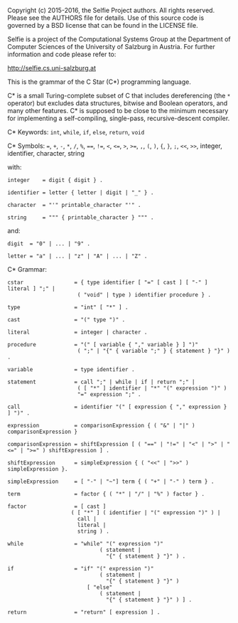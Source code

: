 Copyright (c) 2015-2016, the Selfie Project authors. All rights reserved. Please see the AUTHORS file for details. Use of this source code is governed by a BSD license that can be found in the LICENSE file.

Selfie is a project of the Computational Systems Group at the Department of Computer Sciences of the University of Salzburg in Austria. For further information and code please refer to:

http://selfie.cs.uni-salzburg.at

This is the grammar of the C Star (C\*) programming language.

C\* is a small Turing-complete subset of C that includes dereferencing (the `*` operator) but excludes data structures, bitwise and Boolean operators, and many other features. C\* is supposed to be close to the minimum necessary for implementing a self-compiling, single-pass, recursive-descent compiler.

C\* Keywords: `int`, `while`, `if`, `else`, `return`, `void`

C\* Symbols: `=`, `+`, `-`, `*`, `/`, `%`, `==`, `!=`, `<`, `<=`, `>`, `>=`, `,`, `(`, `)`, `{`, `}`, `;`, `<<`, `>>`, integer, identifier, character, string

with:

```
integer    = digit { digit } .

identifier = letter { letter | digit | "_" } .

character  = "'" printable_character "'" .

string     = """ { printable_character } """ .
```

and:

```
digit  = "0" | ... | "9" .

letter = "a" | ... | "z" | "A" | ... | "Z" .
```

C\* Grammar:

```
cstar                = { type identifier [ "=" [ cast ] [ "-" ] literal ] ";" |
                      ( "void" | type ) identifier procedure } .

type                 = "int" [ "*" ] .

cast                 = "(" type ")" .

literal              = integer | character .

procedure            = "(" [ variable { "," variable } ] ")"
                      ( ";" | "{" { variable ";" } { statement } "}" ) .

variable             = type identifier .

statement            = call ";" | while | if | return ";" |
                      ( [ "*" ] identifier | "*" "(" expression ")" )
                      "=" expression ";" .

call                 = identifier "(" [ expression { "," expression } ] ")" .

expression           = comparisonExpression { ( "&" | "|" ) comparisonExpression }

comparisonExpression = shiftExpression [ ( "==" | "!=" | "<" | ">" | "<=" | ">=" ) shiftExpression ] .

shiftExpression      = simpleExpression { ( "<<" | ">>" ) simpleExpression }.

simpleExpression     = [ "-" | "~"] term { ( "+" | "-" ) term } .

term                 = factor { ( "*" | "/" | "%" ) factor } .

factor               = [ cast ]
                    ( [ "*" ] ( identifier | "(" expression ")" ) |
                      call |
                      literal |
                      string ) .

while                = "while" "(" expression ")"
                             ( statement |
                               "{" { statement } "}" ) .

if                   = "if" "(" expression ")"
                             ( statement |
                               "{" { statement } "}" )
                         [ "else"
                             ( statement |
                               "{" { statement } "}" ) ] .

return               = "return" [ expression ] .
```
